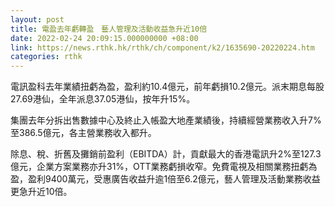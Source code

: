 ```yaml
---
layout: post
title: 電盈去年虧轉盈　藝人管理及活動收益急升近10倍
date: 2022-02-24 20:09:15.000000000 +08:00
link: https://news.rthk.hk/rthk/ch/component/k2/1635690-20220224.htm
categories: rthk
---
```


電訊盈科去年業績扭虧為盈，盈利約10.4億元，前年虧損10.2億元。派末期息每股27.69港仙，全年派息37.05港仙，按年升15%。

集團去年分拆出售數據中心及終止入帳盈大地產業績後，持續經營業務收入升7%至386.5億元，各主營業務收入都升。

除息、稅、折舊及攤銷前盈利（EBITDA）計，貢獻最大的香港電訊升2%至127.3億元，企業方案業務亦升31%，OTT業務虧損收窄。免費電視及相關業務扭虧為盈，盈利9400萬元，受惠廣告收益升逾1倍至6.2億元，藝人管理及活動業務收益更急升近10倍。
